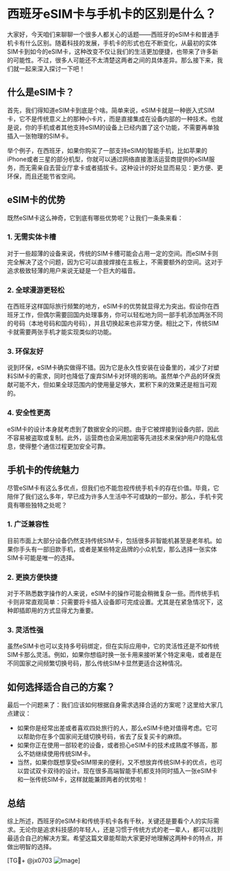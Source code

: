 # 西班牙eSIM卡与手机卡的区别是什么？

大家好，今天咱们来聊聊一个很多人都关心的话题——西班牙的eSIM卡和普通手机卡有什么区别。随着科技的发展，手机卡的形式也在不断变化，从最初的实体SIM卡到如今的eSIM卡，这种改变不仅让我们的生活更加便捷，也带来了许多新的可能性。不过，很多人可能还不太清楚这两者之间的具体差异。那么接下来，我们就一起来深入探讨一下吧！

## 什么是eSIM卡？

首先，我们得知道eSIM卡到底是个啥。简单来说，eSIM卡就是一种嵌入式SIM卡，它不是传统意义上的那种小卡片，而是直接集成在设备内部的一种技术。也就是说，你的手机或者其他支持eSIM的设备上已经内置了这个功能，不需要再单独插入一张物理的SIM卡。

举个例子，在西班牙，如果你购买了一部支持eSIM的智能手机，比如苹果的iPhone或者三星的部分机型，你就可以通过网络直接激活运营商提供的eSIM服务，而无需亲自去营业厅拿卡或者插拔卡。这种设计的好处显而易见：更方便、更环保，而且还能节省空间。

## eSIM卡的优势

既然eSIM卡这么神奇，它到底有哪些优势呢？让我们一条条来看：

### 1. **无需实体卡槽**
   对于一些超薄的设备来说，传统的SIM卡槽可能会占用一定的空间。而eSIM卡则完全解决了这个问题，因为它可以直接焊接在主板上，不需要额外的空间。这对于追求极致轻薄的用户来说无疑是一个巨大的福音。

### 2. **全球漫游更轻松**
   在西班牙这样国际旅行频繁的地方，eSIM卡的优势就显得尤为突出。假设你在西班牙工作，但偶尔需要回国内处理事务，你可以轻松地为同一部手机添加两张不同的号码（本地号码和国内号码），并且切换起来也非常方便。相比之下，传统SIM卡就需要两张手机才能实现类似的功能。

### 3. **环保友好**
   说到环保，eSIM卡确实做得不错。因为它是永久性安装在设备里的，减少了对塑料SIM卡的需求，同时也降低了废弃SIM卡对环境的影响。虽然单个产品的环保贡献可能不大，但如果全球范围内的使用量足够大，累积下来的效果还是相当可观的。

### 4. **安全性更高**
   eSIM卡的设计本身就考虑到了数据安全的问题。由于它被焊接到设备内部，因此不容易被盗取或复制。此外，运营商也会采用加密等先进技术来保护用户的隐私信息，使得整个通信过程更加安全可靠。

## 手机卡的传统魅力

尽管eSIM卡有这么多优点，但我们也不能忽视传统手机卡的存在价值。毕竟，它陪伴了我们这么多年，早已成为许多人生活中不可或缺的一部分。那么，手机卡究竟有哪些独特之处呢？

### 1. **广泛兼容性**
   目前市面上大部分设备仍然支持传统SIM卡，包括很多非智能机甚至是老年机。如果你手头有一部旧款手机，或者是某些特定品牌的小众机型，那么选择一张实体SIM卡可能是唯一的选择。

### 2. **更换方便快捷**
   对于不熟悉数字操作的人来说，eSIM卡的操作可能会稍微复杂一些。而传统手机卡则非常直观简单：只需要将卡插入设备即可完成设置。尤其是在紧急情况下，这种即插即用的方式显得尤为重要。

### 3. **灵活性强**
   虽然eSIM卡也可以支持多号码绑定，但在实际应用中，它的灵活性还是不如传统SIM卡那么灵活。例如，如果你想临时换一张卡用来接听某个特定来电，或者是在不同国家之间频繁切换号码，那么传统SIM卡显然更适合这种情况。

## 如何选择适合自己的方案？

最后一个问题来了：我们应该如何根据自身需求选择合适的方案呢？这里给大家几点建议：

- 如果你是经常出差或者喜欢四处旅行的人，那么eSIM卡绝对值得考虑。它可以帮助你在多个国家间无缝切换号码，省去了反复买卡的麻烦。
- 如果你正在使用一部较老的设备，或者担心eSIM卡的技术成熟度不够高，那么不妨继续使用传统SIM卡。
- 当然，如果你既想享受eSIM带来的便利，又不想放弃传统SIM卡的优点，也可以尝试双卡双待的设计。现在很多高端智能手机都支持同时插入一张eSIM卡和一张传统SIM卡，这样就能兼顾两者的优势啦！

## 总结

综上所述，西班牙的eSIM卡和传统手机卡各有千秋，关键还是要看个人的实际需求。无论你是追求科技感的年轻人，还是习惯于传统方式的老一辈人，都可以找到最适合自己的解决方案。希望这篇文章能帮助大家更好地理解这两种卡的特点，并做出明智的选择。

[TG💪+ @jx0703 ![Image](https://github.com/user-attachments/assets/dbca1d08-cadb-493c-b0ec-ad6f7a83f270)]